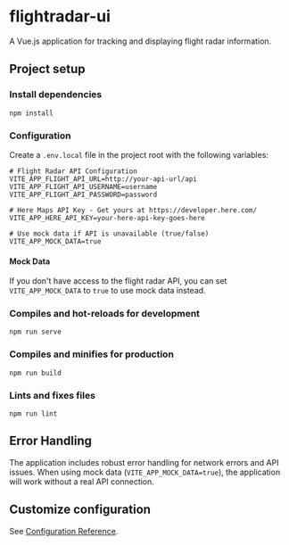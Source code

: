 # flightradar-ui

A Vue.js application for tracking and displaying flight radar information.

## Project setup

### Install dependencies
```
npm install
```

### Configuration

Create a `.env.local` file in the project root with the following variables:

```
# Flight Radar API Configuration
VITE_APP_FLIGHT_API_URL=http://your-api-url/api
VITE_APP_FLIGHT_API_USERNAME=username
VITE_APP_FLIGHT_API_PASSWORD=password

# Here Maps API Key - Get yours at https://developer.here.com/
VITE_APP_HERE_API_KEY=your-here-api-key-goes-here

# Use mock data if API is unavailable (true/false)
VITE_APP_MOCK_DATA=true
```

#### Mock Data

If you don't have access to the flight radar API, you can set `VITE_APP_MOCK_DATA` to `true` to use mock data instead.

### Compiles and hot-reloads for development
```
npm run serve
```

### Compiles and minifies for production
```
npm run build
```

### Lints and fixes files
```
npm run lint
```

## Error Handling

The application includes robust error handling for network errors and API issues. When using mock data (`VITE_APP_MOCK_DATA=true`), the application will work without a real API connection.

## Customize configuration
See [Configuration Reference](https://cli.vuejs.org/config/).
